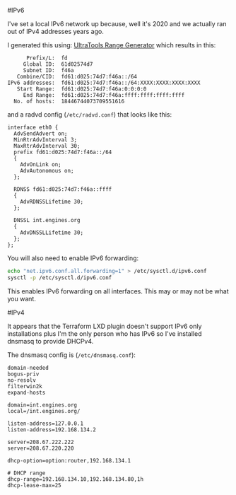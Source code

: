#IPv6

I've set a local IPv6 network up because, well it's 2020 and we actually ran
out of IPv4 addresses years ago.

I generated this using: [UltraTools Range Generator](https://www.ultratools.com/tools/rangeGeneratorResult?globalId=&subnetId=&as_sfid=AAAAAAW8OW0H-MZrcmotWNwt3vgEnkqqI6AVsSBjGtMPqjq-ujFV7g9aGJpegXQIzF9ImjgAc3jOINgombthgq6eqlfP6X98ZTsISO2qQ9jd7eapPCTvdB5NkEoPQWoGBnYaI0M%3D&as_fid=5f870f4c59e6f7b9f42e9a4b6662a8a1f545e4ce) which results in this:

```
      Prefix/L:  fd
     Global ID:  61d02574d7
     Subnet ID:  f46a
   Combine/CID:  fd61:d025:74d7:f46a::/64
IPv6 addresses:  fd61:d025:74d7:f46a::/64:XXXX:XXXX:XXXX:XXXX
   Start Range:  fd61:d025:74d7:f46a:0:0:0:0
     End Range:  fd61:d025:74d7:f46a:ffff:ffff:ffff:ffff
  No. of hosts:  18446744073709551616
```

and a radvd config (`/etc/radvd.conf`) that looks like this:

```
interface eth0 {
  AdvSendAdvert on;
  MinRtrAdvInterval 3;
  MaxRtrAdvInterval 30;
  prefix fd61:d025:74d7:f46a::/64
  {
    AdvOnLink on;
    AdvAutonomous on;
  };

  RDNSS fd61:d025:74d7:f46a::ffff
  {
    AdvRDNSSLifetime 30;
  };

  DNSSL int.engines.org
  {
    AdvDNSSLLifetime 30;
  };
};
```

You will also need to enable IPv6 forwarding:

```bash
echo "net.ipv6.conf.all.forwarding=1" > /etc/sysctl.d/ipv6.conf
sysctl -p /etc/sysctl.d/ipv6.conf
```

This enables IPv6 forwarding on all interfaces. This may or may not be what you want.


#IPv4

It appears that the Terraform LXD plugin doesn't support IPv6 only
installations plus I'm the only person who has IPv6 so I've installed
dnsmasq to provide DHCPv4.

The dnsmasq config is (`/etc/dnsmasq.conf`):

```
domain-needed
bogus-priv
no-resolv
filterwin2k
expand-hosts

domain=int.engines.org
local=/int.engines.org/

listen-address=127.0.0.1
listen-address=192.168.134.2

server=208.67.222.222
server=208.67.220.220

dhcp-option=option:router,192.168.134.1

# DHCP range
dhcp-range=192.168.134.10,192.168.134.80,1h
dhcp-lease-max=25
```
